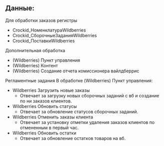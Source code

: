
## Данные:

Для обработки заказов регистры 

- Crockid_НоменклатураWildberries
- Crockid_СборочныеЗаданияWildberries
- Crockid_ПоставкиWildberries

Дополнительная обработка 

- (Wildberries) Пункт управления
- (Wildberries) Контент
- (Wildberries) Создание отчета комиссионера вайлдберриc

Регламентные задания 
В обработке (Wildberries) Пункт управления:
-  Wildberries Загрузить новые заказы
	- Отвечает за загрузку новых сборочных заданий с вб и создание по ни заказов клиентов.
-  Wildberries Обновить статусы
	- Отвечает за обновление статусов сборочных заданий.
-  Wildberries Отменить заказы клиента
	- Отвечает за установку отметки удаления заказов клиентов по отмененным в первый час.
-  Wildberries Обновить остатки
	- Отвечает за обновление остатков товаров на вб. 

